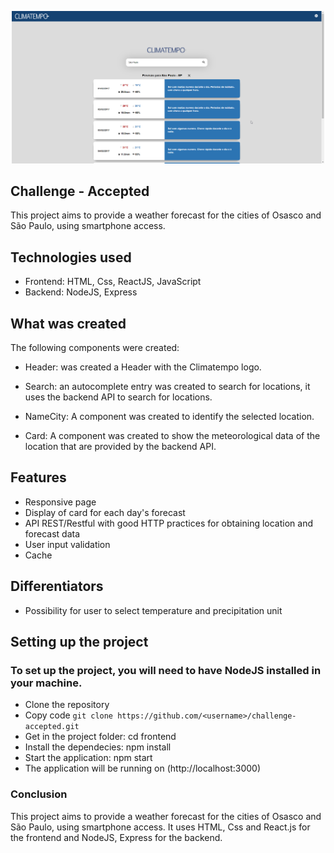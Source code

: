 <p align="center">
  <a href="http://www.climatempo.com.br">
      <img src="./frontend/src/components/images/Layout.png" alt="Climatempo" width="500px"/>
  </a>
</p>

## Challenge - Accepted
This project aims to provide a weather forecast for the cities of Osasco and São Paulo, using smartphone access.

## Technologies used

- Frontend: HTML, Css, ReactJS, JavaScript
- Backend: NodeJS, Express

## What was created

The following components were created:

- Header: was created a Header with the Climatempo logo. 

- Search: an autocomplete entry was created to search for locations, it uses the backend API to search for locations.

- NameCity: A component was created to identify the selected location.

- Card: A component was created to show the meteorological data of the location that are provided by the backend API.

## Features
- Responsive page
- Display of card for each day's forecast
- API REST/Restful with good HTTP practices for obtaining location and forecast data
- User input validation
- Cache

## Differentiators
- Possibility for user to select temperature and precipitation unit

## Setting up the project
### To set up the project, you will need to have NodeJS installed in your machine.

- Clone the repository
- Copy code `git clone https://github.com/<username>/challenge-accepted.git`
- Get in the project folder: cd frontend
- Install the dependecies: npm install
- Start the application: npm start
- The application will be running on (http://localhost:3000)

### Conclusion
This project aims to provide a weather forecast for the cities of Osasco and São Paulo, using smartphone access. It uses HTML, Css and React.js for the frontend and NodeJS, Express for the backend.

